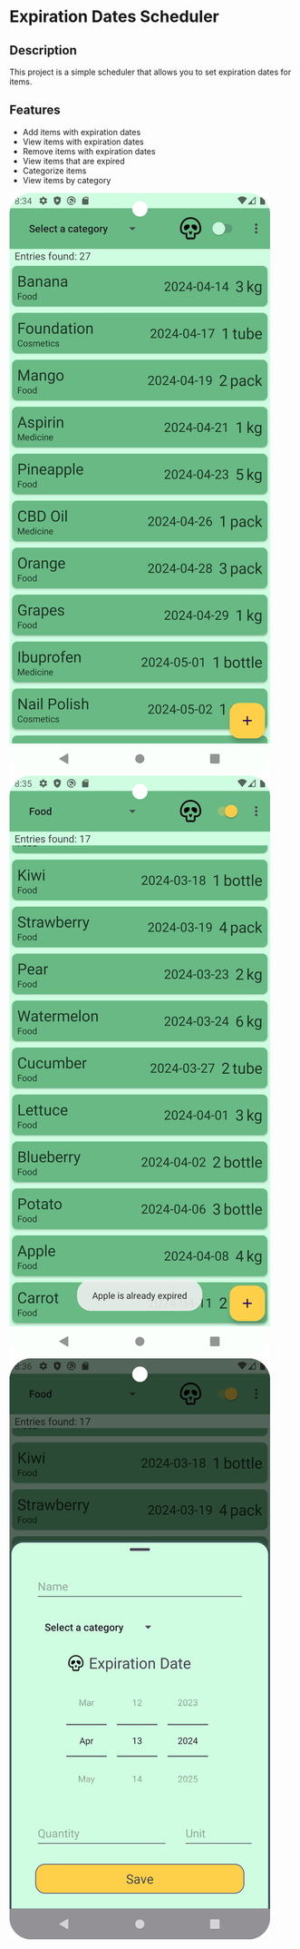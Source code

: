 # Expiration Dates Scheduler

## Description
This project is a simple scheduler that allows you to set expiration dates for items.

## Features
- Add items with expiration dates
- View items with expiration dates
- Remove items with expiration dates
- View items that are expired
- Categorize items
- View items by category

![img.png](imgs/img.png)
![img1.png](imgs/img1.png)
![img2.png](imgs/img2.png)